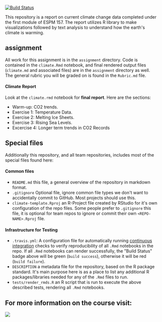 
[![Build Status](https://travis-ci.com/espm-157/climate-alicehua11.svg?token=7gSxV1VqqHz7TUXHHWGp&branch=master)](https://travis-ci.com/espm-157/climate-alicehua11)

This repository is a report on current climate change data completed under the first module of ESPM 157. The report utilizes R library to make visualizations followed by text analysis to understand how the earth's climate is warming. 

## assignment

All work for this assignment is in the `assignment` directory.  Code is contained in the `climate.Rmd` notebook, and final rendered output files (`climate.md` and associated files) are in the `assignment` directory as well. The general rubric you will be graded on is found in the `Rubric.md` file. 

#### Climate Report

Look at the `climate.rmd` notebook for **final report**. Here are the sections:

* Warm-up: CO2 trends.
* Exercise 1: Temperature Data.
* Exercise 2: Melting Ice Sheets.
* Exercise 3: Rising Sea Levels.
* Excercise 4: Longer term trends in CO2 Records
  
## Special files

Additionally this repository, and all team repositories, includes most of the special files found here:

#### Common files

- `README.md` this file, a general overview of the repository in markdown format.  
- `.gitignore` Optional file, ignore common file types we don't want to accidentally commit to GitHub. Most projects should use this. 
- `climate-template.Rproj` an R-Project file created by RStudio for it's own configuration of the repo files.  Some people prefer to `.gitignore` this file, it is optional for team repos to ignore or commit their own `<REPO-NAME>.Rproj` file. 

#### Infrastructure for Testing

- `.travis.yml`: A configuration file for automatically running [continuous integration](https://travis-ci.com) checks to verify reproducibility of all `.Rmd` notebooks in the repo.  If all `.Rmd` notebooks can render successfully, the "Build Status" badge above will be green (`build success`), otherwise it will be red (`build failure`).  
- `DESCRIPTION` a metadata file for the repository, based on the R package standard. It's main purpose here is as a place to list any additional R packages/libraries needed for any of the `.Rmd` files to run.
- `tests/render_rmds.R` an R script that is run to execute the above described tests, rendering all `.Rmd` notebooks. 

## **For more information on the course visit:**

[![](assignment/classpic.JPG)](https://espm-157.carlboettiger.info/)


